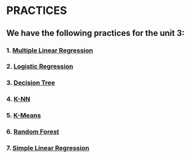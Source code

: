 # PRACTICES

## We have the following practices for the unit 3:

### 1. [Multiple Linear Regression](https://github.com/ThunderboltMonkey/DataMining/tree/unit_3/Practices/MultipleLinearRegression)

### 2. [Logistic Regression](https://github.com/ThunderboltMonkey/DataMining/tree/unit_3/Practices/LogisticRegression)

### 3. [Decision Tree](https://github.com/ThunderboltMonkey/DataMining/tree/unit_3/Practices/DecisionTree)

### 4. [K-NN](https://github.com/ThunderboltMonkey/DataMining/tree/unit_3/Practices/K-NN)

### 5. [K-Means](https://github.com/ThunderboltMonkey/DataMining/tree/unit_3/Practices/K-Means)

### 6. [Random Forest](https://github.com/ThunderboltMonkey/DataMining/tree/unit_3/Practices/RandomForest)

### 7. [Simple Linear Regression](https://github.com/ThunderboltMonkey/DataMining/tree/unit_3/Practices/SimpleLinearRegression)